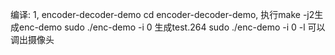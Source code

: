 编译:
1, encoder-decoder-demo
	cd encoder-decoder-demo, 执行make -j2生成enc-demo
	sudo ./enc-demo -i 0 生成test.264
	sudo ./enc-demo -i 0 -l 可以调出摄像头